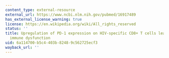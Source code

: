 ```yaml
---
content_type: external-resource
external_url: https://www.ncbi.nlm.nih.gov/pubmed/16917489
has_external_license_warning: true
license: https://en.wikipedia.org/wiki/All_rights_reserved
status: ''
title: Upregulation of PD-1 expression on HIV-specific CD8+ T cells leads to reversible
  immune dysfunction
uid: 6a114700-b5c4-403b-8248-9c562725ecf3
wayback_url: ''
---
```

